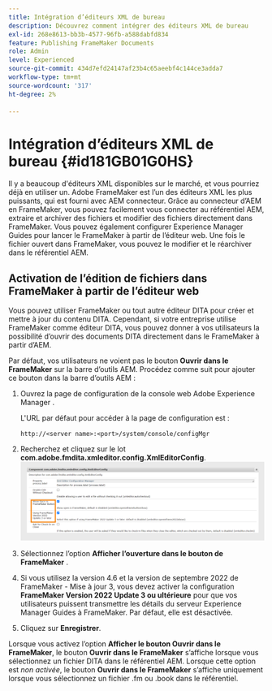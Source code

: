 ```yaml
---
title: Intégration d’éditeurs XML de bureau
description: Découvrez comment intégrer des éditeurs XML de bureau
exl-id: 268e8613-bb3b-4577-96fb-a588dabfd834
feature: Publishing FrameMaker Documents
role: Admin
level: Experienced
source-git-commit: 434d7efd24147af23b4c65aeebf4c144ce3adda7
workflow-type: tm+mt
source-wordcount: '317'
ht-degree: 2%

---
```


# Intégration d’éditeurs XML de bureau {#id181GB01G0HS}

Il y a beaucoup d&#39;éditeurs XML disponibles sur le marché, et vous pourriez déjà en utiliser un. Adobe FrameMaker est l’un des éditeurs XML les plus puissants, qui est fourni avec AEM connecteur. Grâce au connecteur d’AEM en FrameMaker, vous pouvez facilement vous connecter au référentiel AEM, extraire et archiver des fichiers et modifier des fichiers directement dans FrameMaker. Vous pouvez également configurer Experience Manager Guides pour lancer le FrameMaker à partir de l’éditeur web. Une fois le fichier ouvert dans FrameMaker, vous pouvez le modifier et le réarchiver dans le référentiel AEM.

## Activation de l’édition de fichiers dans FrameMaker à partir de l’éditeur web

Vous pouvez utiliser FrameMaker ou tout autre éditeur DITA pour créer et mettre à jour du contenu DITA. Cependant, si votre entreprise utilise FrameMaker comme éditeur DITA, vous pouvez donner à vos utilisateurs la possibilité d’ouvrir des documents DITA directement dans le FrameMaker à partir d’AEM.

Par défaut, vos utilisateurs ne voient pas le bouton **Ouvrir dans le FrameMaker** sur la barre d’outils AEM. Procédez comme suit pour ajouter ce bouton dans la barre d’outils AEM :

1. Ouvrez la page de configuration de la console web Adobe Experience Manager .

   L&#39;URL par défaut pour accéder à la page de configuration est :

   ```http
   http://<server name>:<port>/system/console/configMgr
   ```

1. Recherchez et cliquez sur le lot **com.adobe.fmdita.xmleditor.config.XmlEditorConfig**.
   ![](assets/open-in-fm-config.png)

1. Sélectionnez l’option **Afficher l’ouverture dans le bouton de FrameMaker** .

1. Si vous utilisez la version 4.6 et la version de septembre 2022 de FrameMaker - Mise à jour 3, vous devez activer la configuration **FrameMaker Version 2022 Update 3 ou ultérieure** pour que vos utilisateurs puissent transmettre les détails du serveur Experience Manager Guides à FrameMaker. Par défaut, elle est désactivée.


1. Cliquez sur **Enregistrer**.


Lorsque vous activez l’option **Afficher le bouton Ouvrir dans le FrameMaker**, le bouton **Ouvrir dans le FrameMaker** s’affiche lorsque vous sélectionnez un fichier DITA dans le référentiel AEM. Lorsque cette option est *non activée*, le bouton **Ouvrir dans le FrameMaker** s’affiche uniquement lorsque vous sélectionnez un fichier .fm ou .book dans le référentiel.




